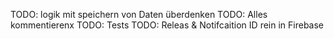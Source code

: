 TODO: logik mit speichern von Daten überdenken
TODO: Alles kommentierenx
TODO: Tests
TODO: Releas & Notifcaition ID rein in Firebase

